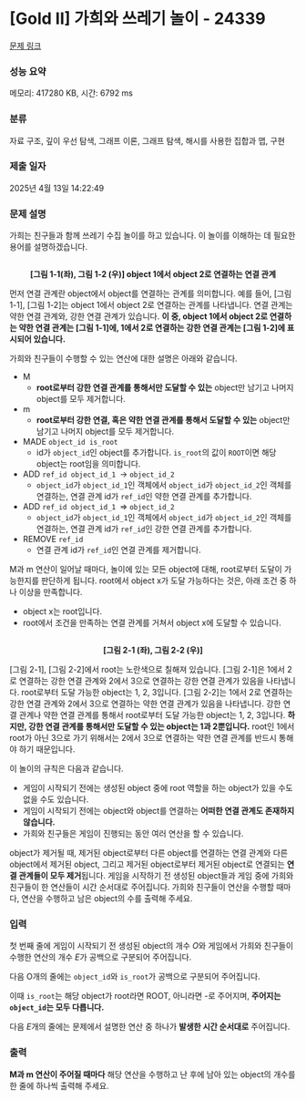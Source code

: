 # [Gold II] 가희와 쓰레기 놀이 - 24339 

[문제 링크](https://www.acmicpc.net/problem/24339) 

### 성능 요약

메모리: 417280 KB, 시간: 6792 ms

### 분류

자료 구조, 깊이 우선 탐색, 그래프 이론, 그래프 탐색, 해시를 사용한 집합과 맵, 구현

### 제출 일자

2025년 4월 13일 14:22:49

### 문제 설명

<p>가희는 친구들과 함께 쓰레기 수집 놀이를 하고 있습니다. 이 놀이를 이해하는 데 필요한 용어를 설명하겠습니다.</p>

<p style="text-align: center;"><img alt="" src="https://upload.acmicpc.net/ffe643c3-3a92-45e5-af60-85eb5e40c135/-/preview/"></p>

<p style="text-align: center;"><strong>[그림 1-1(좌), 그림 1-2 (우)] object 1에서 object 2로 연결하는 연결 관계</strong></p>

<p>먼저 연결 관계란 object에서 object를 연결하는 관계를 의미합니다. 예를 들어, [그림 1-1], [그림 1-2]는 object 1에서 object 2로 연결하는 관계를 나타냅니다. 연결 관계는 약한 연결 관계와, 강한 연결 관계가 있습니다. <strong>이 중, object 1에서 object 2로 연결하는 약한 연결 관계는 [그림 1-1]에, 1에서 2로 연결하는 강한 연결 관계는 [그림 1-2]에 표시되어 있습니다.</strong></p>

<p>가희와 친구들이 수행할 수 있는 연산에 대한 설명은 아래와 같습니다.</p>

<ul>
	<li>M
	<ul>
		<li><strong>root로부터 강한 연결 관계를 통해서만 도달할 수 있는</strong> object만 남기고 나머지 object를 모두 제거합니다.</li>
	</ul>
	</li>
	<li>m
	<ul>
		<li><strong>root로부터 강한 연결, 혹은 약한 연결 관계를 통해서 도달할 수 있는</strong> object만 남기고 나머지 object를 모두 제거합니다.</li>
	</ul>
	</li>
	<li>MADE <code>object_id is_root</code>
	<ul>
		<li>id가 <code>object_id</code>인 object를 추가합니다. <code>is_root</code>의 값이 <code>ROOT</code>이면 해당 object는 root임을 의미합니다.</li>
	</ul>
	</li>
	<li>ADD <code>ref_id object_id_1 </code>-> <code>object_id_2</code>
	<ul>
		<li><code>object_id</code>가 <code>object_id_1</code>인 객체에서 <code>object_id</code>가 <code>object_id_2</code>인 객체를 연결하는, 연결 관계 id가 <code>ref_id</code>인 약한 연결 관계를 추가합니다.</li>
	</ul>
	</li>
	<li>ADD <code>ref_id object_id_1 </code>=> <code>object_id_2</code>
	<ul>
		<li><code>object_id</code>가 <code>object_id_1</code>인 객체에서 <code>object_id</code>가 <code>object_id_2</code>인 객체를 연결하는, 연결 관계 id가 <code>ref_id</code>인 강한 연결 관계를 추가합니다.</li>
	</ul>
	</li>
	<li>REMOVE <code>ref_id</code>
	<ul>
		<li>연결 관계 id가 <code>ref_id</code>인 연결 관계를 제거합니다.</li>
	</ul>
	</li>
</ul>

<p>M과 m 연산이 일어날 때마다, 놀이에 있는 모든 object에 대해, root로부터 도달이 가능한지를 판단하게 됩니다. root에서 object x가 도달 가능하다는 것은, 아래 조건 중 하나 이상을 만족합니다.</p>

<ul>
	<li>object x는 root입니다.</li>
	<li>root에서 조건을 만족하는 연결 관계를 거쳐서 object x에 도달할 수 있습니다.</li>
</ul>

<p style="text-align: center;"><img alt="" src="https://upload.acmicpc.net/0f33cfce-f33e-402d-9651-a2a97d179b4d/-/preview/"></p>

<p style="text-align: center;"><strong>[그림 2-1 (좌), 그림 2-2 (우)]</strong></p>

<p>[그림 2-1], [그림 2-2]에서 root는 노란색으로 칠해져 있습니다. [그림 2-1]은 1에서 2로 연결하는 강한 연결 관계와 2에서 3으로 연결하는 강한 연결 관계가 있음을 나타냅니다. root로부터 도달 가능한 object는 1, 2, 3입니다. [그림 2-2]는 1에서 2로 연결하는 강한 연결 관계와 2에서 3으로 연결하는 약한 연결 관계가 있음을 나타냅니다. 강한 연결 관계나 약한 연결 관계를 통해서 root로부터 도달 가능한 object는 1, 2, 3입니다. <strong>하지만, 강한 연결 관계를 통해서만 도달할 수 있는 object는 1과 2뿐입니다.</strong> root인 1에서 root가 아닌 3으로 가기 위해서는 2에서 3으로 연결하는 약한 연결 관계를 반드시 통해야 하기 때문입니다.</p>

<p>이 놀이의 규칙은 다음과 같습니다.</p>

<ul>
	<li>게임이 시작되기 전에는 생성된 object 중에 root 역할을 하는 object가 있을 수도 없을 수도 있습니다.</li>
	<li>게임이 시작되기 전에는 object와 object를 연결하는 <strong>어떠한 연결 관계도 존재하지 않습니다.</strong></li>
	<li>가희와 친구들은 게임이 진행되는 동안 여러 연산을 할 수 있습니다.</li>
</ul>

<p>object가 제거될 때, 제거된 object로부터 다른 object를 연결하는 연결 관계와 다른 object에서 제거된 object, 그리고 제거된 object로부터 제거된 object로 연결되는 <strong>연결 관계들이 모두 제거</strong>됩니다. 게임을 시작하기 전 생성된 object들과 게임 중에 가희와 친구들이 한 연산들이 시간 순서대로 주어집니다. 가희와 친구들이 연산을 수행할 때마다, 연산을 수행하고 남은 object의 수를 출력해 주세요.</p>

### 입력 

 <p>첫 번째 줄에 게임이 시작되기 전 생성된 object의 개수 <em>O</em>와 게임에서 가희와 친구들이 수행한 연산의 개수 <em>E</em>가 공백으로 구분되어 주어집니다.</p>

<p>다음 O개의 줄에는 <code>object_id</code>와 <code>is_root</code>가 공백으로 구분되어 주어집니다.</p>

<p>이때 <code>is_root</code>는 해당 object가 root라면 ROOT, 아니라면 -로 주어지며, <strong>주어지는 <code>object_id</code>는 모두 다릅니다.</strong></p>

<p>다음 <em>E</em>개의 줄에는 문제에서 설명한 연산 중 하나가 <strong>발생한 시간 순서대로</strong> 주어집니다.</p>

### 출력 

 <p><strong>M과 m 연산이 주어질 때마다</strong> 해당 연산을 수행하고 난 후에 남아 있는 object의 개수를 한 줄에 하나씩 출력해 주세요.</p>

